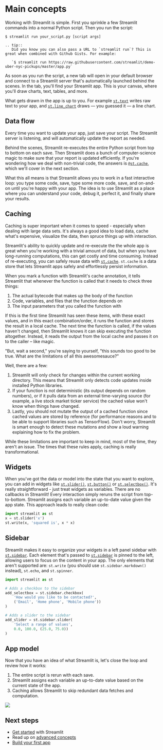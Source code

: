 # Main concepts

Working with Streamlit is simple. First you sprinkle a few Streamlit commands into a normal Python script. Then you run the script:

```
$ streamlit run your_script.py [script args]
```

```eval_rst
.. tip::
   Did you know you can also pass a URL to `streamlit run`? This is great when combined with Github Gists. For example:

   `$ streamlit run https://raw.githubusercontent.com/streamlit/demo-uber-nyc-pickups/master/app.py`
```

As soon as you run the script, a new tab will open in your default browser and connect to a Streamlit server that's automatically launched behind the scenes. In the tab, you'll find your Streamlit app. This is your canvas, where you'll draw charts, text, tables, and more.

What gets drawn in the app is up to you. For example [`st.text`](apid.html#streamlit.text) writes raw text to your app, and [`st.line_chart`](api.html#streamlit.line_chart) draws — you guessed it — a line chart.

## Data flow

Every time you want to update your app, just save your script. The Streamlit server is listening, and will automatically update the report as needed.

Behind the scenes, Streamlit re-executes the entire Python script from top to bottom on each save. Then Streamlit does a bunch of computer-science magic to make sure that your report is updated efficiently. If you're wondering how we deal with non-trivial code, the answers is [`@st.cache`](#caching), which we'll cover in the next section.

What this all means is that Streamlit allows you to work in a fast interactive loop: you type some code, save, type some more code, save, and on-and-on until you're happy with your app. The idea is to use Streamlit as a place where you can understand your code, debug it, perfect it, and finally share your results.

## Caching

Caching is super important when it comes to speed - especially when dealing with large data sets. It's always a good idea to load data, cache what's expensive, visualize the data, then spruce things up with interaction.

Streamlit's ability to quickly update and re-execute the the whole app is great when you're working with a trivial amount of data, but when you have long-running computations, this can get costly and time consuming. Instead of re-executing, you can safely reuse data with [`st.cache`](api.html#streamlit.cache). `st.cache` is a data store that lets Streamlit apps safely and effortlessly persist information.

When you mark a function with Streamlit's cache annotation, it tells Streamlit that whenever the function is called that it needs to check three things:

1. The actual bytecode that makes up the body of the function
2. Code, variables, and files that the function depends on
3. The input parameters that you called the function with

If this is the first time Streamlit has seen these items, with these exact values, and in this exact combination/order, it runs the function and stores the result in a local cache. The next time the function is called, if the values haven't changed, then Streamlit knows it can skip executing the function altogether. Instead, it reads the output from the local cache and passes it on to the caller – like magic.

"But, wait a second," you're saying to yourself, "this sounds too good to be true. What are the limitations of all this awesomesauce?"

Well, there are a few:

1. Streamlit will only check for changes within the current working directory. This means that Streamlit only detects code updates inside installed Python libraries.
2. If your function is not deterministic (its output depends on random numbers), or if it pulls data from an external time-varying source (for example, a live stock market ticker service) the cached value won't know when things have changed.
3. Lastly, you should not mutate the output of a cached function since cached values are stored by reference (for performance reasons and to be able to support libraries such as TensorFlow). Don't worry, Streamlit is smart enough to detect these mutations and show a loud warning explaining how to fix the problem.

While these limitations are important to keep in mind, most of the time, they aren't an issue. The times that these rules apply, caching is really transformational.

## Widgets

When you've got the data or model into the state that you want to explore, you can add in widgets like [`st.slider()`](api.html#streamlit.slider), [`st.button()`](api.html#streamlit.button) or [`st.selectbox()`](api.html#streamlit.selectbox). It's really straightforward - just treat widgets as variables. There are no callbacks in Streamlit! Every interaction simply reruns the script from top-to-bottom. Streamlit assigns each variable an up-to-date value given the app state. This approach leads to really clean code:

```python
import streamlit as st
x = st.slider('x')
st.write(x, 'squared is', x * x)

```

## Sidebar

Streamlit makes it easy to organize your widgets in a left panel sidebar with [`st.sidebar`](api.html#add-widgets-to-sidebar). Each element that's passed to [`st.sidebar`](api.html#add-widgets-to-sidebar) is pinned to the left, allowing users to focus on the content in your app. The only elements that aren't supported are: `st.write` (you
should use `st.sidebar.markdown()` instead), `st.echo`, and `st.spinner`.

```python
import streamlit as st

# Adds a checkbox to the sidebar
add_selectbox = st.sidebar.checkbox(
    'How would you like to be contacted?',
    ('Email', 'Home phone', 'Mobile phone'))
)

# Adds a slider to the sidebar
add_slider = st.sidebar.slider(
    'Select a range of values',
    0.0, 100.0, (25.0, 75.0))
)
```

## App model

Now that you have an idea of what Streamlit is, let's close the loop and review how it works:

1. The entire script is rerun with each save.
2. Streamlit assigns each variable an up-to-date value based on the current state of the app.
3. Caching allows Streamlit to skip redundant data fetches and computation.

![](media/app_model.png)

## Next steps

- [Get started](getting_started.md) with Streamlit
- Read up on [advanced concepts](advanced_concepts.md)
- [Build your first app ](tutorial/index.md)

